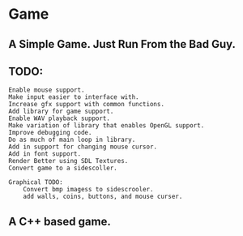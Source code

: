 # Game

## A Simple Game. Just Run From the Bad Guy.

## TODO:

	Enable mouse support.
	Make input easier to interface with.
	Increase gfx support with common functions.
	Add library for game support.
	Enable WAV playback support.
	Make variation of library that enables OpenGL support.
	Improve debugging code.
	Do as much of main loop in library.
	Add in support for changing mouse cursor.
	Add in font support.
	Render Better using SDL Textures.
	Convert game to a sidescoller.
	
	Graphical TODO:
	    Convert bmp imagess to sidescrooler.
	    add walls, coins, buttons, and mouse curser.
	    
## A C++ based game. 
	  
	    
	    
	  
